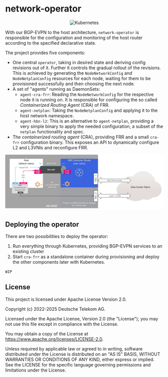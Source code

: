 # network-operator
<p align='center'>
    <img alt="Kubernetes" src="https://img.shields.io/badge/kubernetes-326ce5.svg?&style=for-the-badge&logo=kubernetes&logoColor=white">
</p>

With our BGP-EVPN to the host architecture, `network-operator` is responsible for the configuration and monitoring of the host router according to the specified declarative state.

The project provides five components:
- One central `operator`, taking in desired state and deriving config revisions out of it. Further it controls the gradual rollout of the revisions.
  This is achieved by generating the `NodeNetworkConfig` and `NodeNetplanConfig` resources for each node, waiting for them to be provisioned successfully and then choosing the next node.
- A set of "agents" running as DaemonSets:
  - `agent-cra-frr`: Reading the `NodeNetworkConfig` for the respective node it is running on.
    It is responsible for configuring the so called _Containerized Routing Agent_ (CRA) of FRR.
  - `agent-netplan`: Taking the `NodeNetplanConfig` and applying it to the host network namespace.
  - `agent-hbn-l2`: This is an alternative to `agent-netplan`, providing a very simple binary to apply the needed configuration, a subset of the `netplan` functionality and spec.
- The _containerized routing agent_ (CRA), providing FRR and a small `cra-frr` configuration binary. This exposes an API to dynamically configure L2 and L3VNIs and reconfigure FRR.

![schematic diagram of cra-frr and the host ns](./docs/cra-frr.png)

## Deploying the operator
There are two possibilities to deploy the operator:
1. Run everything through Kubernetes, providing BGP-EVPN services to an existing cluster
2. Start `cra-frr` as a standalone container during provisioning and deploy the other components later with Kubernetes.

```
WIP
```

## License

This project is licensed under Apache License Version 2.0.

Copyright (c) 2022-2025 Deutsche Telekom AG.

Licensed under the Apache License, Version 2.0 (the "License"); you may not use this file except in compliance with the License.

You may obtain a copy of the License at https://www.apache.org/licenses/LICENSE-2.0.

Unless required by applicable law or agreed to in writing, software distributed under the License is distributed on an "AS IS" BASIS, WITHOUT WARRANTIES OR CONDITIONS OF ANY KIND, either express or implied. See the LICENSE for the specific language governing permissions and limitations under the License.
